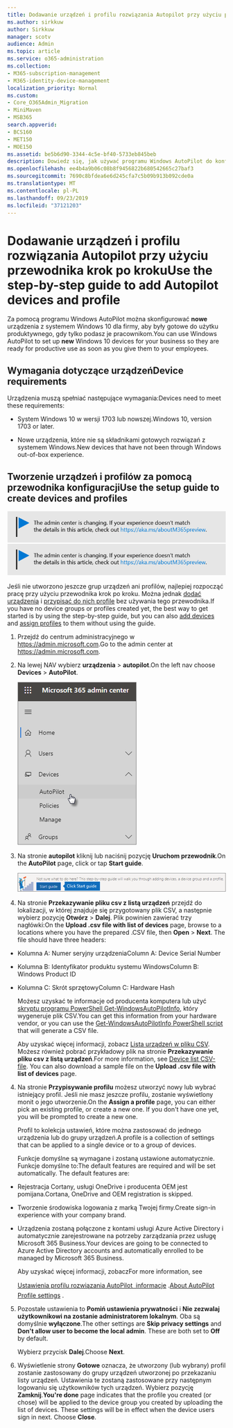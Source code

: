 ```yaml
---
title: Dodawanie urządzeń i profilu rozwiązania Autopilot przy użyciu przewodnika krok po kroku
ms.author: sirkkuw
author: Sirkkuw
manager: scotv
audience: Admin
ms.topic: article
ms.service: o365-administration
ms.collection:
- M365-subscription-management
- M365-identity-device-management
localization_priority: Normal
ms.custom:
- Core_O365Admin_Migration
- MiniMaven
- MSB365
search.appverid:
- BCS160
- MET150
- MOE150
ms.assetid: be5b6d90-3344-4c5e-bf40-5733eb845beb
description: Dowiedz się, jak używać programu Windows AutoPilot do konfigurowania nowych urządzeń z systemem Windows 10 dla Twojej firmy.
ms.openlocfilehash: ee4b4a9b06c08b8f9456822b680542665c27baf3
ms.sourcegitcommit: 7690c8bfdea6e6d245cfa7c5b09b913b092cde0a
ms.translationtype: MT
ms.contentlocale: pl-PL
ms.lasthandoff: 09/23/2019
ms.locfileid: "37121203"
---
```

# <a name="use-the-step-by-step-guide-to-add-autopilot-devices-and-profile"></a><span data-ttu-id="a9e9e-103">Dodawanie urządzeń i profilu rozwiązania Autopilot przy użyciu przewodnika krok po kroku</span><span class="sxs-lookup"><span data-stu-id="a9e9e-103">Use the step-by-step guide to add Autopilot devices and profile</span></span>

<span data-ttu-id="a9e9e-104">Za pomocą programu Windows AutoPilot można skonfigurować **nowe** urządzenia z systemem Windows 10 dla firmy, aby były gotowe do użytku produktywnego, gdy tylko podasz je pracownikom.</span><span class="sxs-lookup"><span data-stu-id="a9e9e-104">You can use Windows AutoPilot to set up **new** Windows 10 devices for your business so they are ready for productive use as soon as you give them to your employees.</span></span>
  
## <a name="device-requirements"></a><span data-ttu-id="a9e9e-105">Wymagania dotyczące urządzeń</span><span class="sxs-lookup"><span data-stu-id="a9e9e-105">Device requirements</span></span>

<span data-ttu-id="a9e9e-106">Urządzenia muszą spełniać następujące wymagania:</span><span class="sxs-lookup"><span data-stu-id="a9e9e-106">Devices need to meet these requirements:</span></span>
  
- <span data-ttu-id="a9e9e-107">System Windows 10 w wersji 1703 lub nowszej.</span><span class="sxs-lookup"><span data-stu-id="a9e9e-107">Windows 10, version 1703 or later.</span></span>
    
- <span data-ttu-id="a9e9e-108">Nowe urządzenia, które nie są składnikami gotowych rozwiązań z systemem Windows.</span><span class="sxs-lookup"><span data-stu-id="a9e9e-108">New devices that have not been through Windows out-of-box experience.</span></span>
    
## <a name="use-the-setup-guide-to-create-devices-and-profiles"></a><span data-ttu-id="a9e9e-109">Tworzenie urządzeń i profilów za pomocą przewodnika konfiguracji</span><span class="sxs-lookup"><span data-stu-id="a9e9e-109">Use the setup guide to create devices and profiles</span></span>

<span data-ttu-id="a9e9e-110">[![Etykieta, aby poinformować, że centrum admin zmienia się i można znaleźć więcej szczegółów na aka.ms/aboutM365preview.](media/m365admincenterchanging.png)](https://docs.microsoft.com/office365/admin/microsoft-365-admin-center-preview)</span><span class="sxs-lookup"><span data-stu-id="a9e9e-110">[![Label to let you know the admin center is changing and you can find more details at aka.ms/aboutM365preview.](media/m365admincenterchanging.png)](https://docs.microsoft.com/office365/admin/microsoft-365-admin-center-preview)</span></span>

<span data-ttu-id="a9e9e-111">Jeśli nie utworzono jeszcze grup urządzeń ani profilów, najlepiej rozpocząć pracę przy użyciu przewodnika krok po kroku. Można jednak [dodać urządzenia](create-and-edit-autopilot-devices.md) i [przypisać do nich profile](create-and-edit-autopilot-profiles.md) bez używania tego przewodnika.</span><span class="sxs-lookup"><span data-stu-id="a9e9e-111">If you have no device groups or profiles created yet, the best way to get started is by using the step-by-step guide, but you can also [add devices](create-and-edit-autopilot-devices.md) and [assign profiles](create-and-edit-autopilot-profiles.md) to them without using the guide.</span></span> 
  
1. <span data-ttu-id="a9e9e-112">Przejdź do centrum administracyjnego w <a href="https://go.microsoft.com/fwlink/p/?linkid=837890" target="_blank">https://admin.microsoft.com</a>.</span><span class="sxs-lookup"><span data-stu-id="a9e9e-112">Go to the admin center at <a href="https://go.microsoft.com/fwlink/p/?linkid=837890" target="_blank">https://admin.microsoft.com</a>.</span></span>

2. <span data-ttu-id="a9e9e-113">Na lewej NAV wybierz **urządzenia** \> **autopilot**.</span><span class="sxs-lookup"><span data-stu-id="a9e9e-113">On the left nav choose **Devices** \> **AutoPilot**.</span></span>

    ![W centrum administracyjnym wybierz urządzenia, a następnie AutoPilot.](media/AutoPilot.png)
  
2. <span data-ttu-id="a9e9e-115">Na stronie **autopilot** kliknij lub naciśnij pozycję **Uruchom przewodnik**.</span><span class="sxs-lookup"><span data-stu-id="a9e9e-115">On the **AutoPilot** page, click or tap **Start guide**.</span></span>
    
    ![Click Start guide for step-by-step instructions for Autopilot.](media/31662655-d1e6-437d-87ea-c0dec5da56f7.png)
  
3. <span data-ttu-id="a9e9e-p101">Na stronie **Przekazywanie pliku csv z listą urządzeń** przejdź do lokalizacji, w której znajduje się przygotowany plik CSV, a następnie wybierz pozycję **Otwórz** \> **Dalej**. Plik powinien zawierać trzy nagłówki:</span><span class="sxs-lookup"><span data-stu-id="a9e9e-p101">On the **Upload .csv file with list of devices** page, browse to a locations where you have the prepared .CSV file, then **Open** \> **Next**. The file should have three headers:</span></span>
    
  - <span data-ttu-id="a9e9e-119">Kolumna A: Numer seryjny urządzenia</span><span class="sxs-lookup"><span data-stu-id="a9e9e-119">Column A: Device Serial Number</span></span>
    
  - <span data-ttu-id="a9e9e-120">Kolumna B: Identyfikator produktu systemu Windows</span><span class="sxs-lookup"><span data-stu-id="a9e9e-120">Column B: Windows Product ID</span></span>
    
  - <span data-ttu-id="a9e9e-121">Kolumna C: Skrót sprzętowy</span><span class="sxs-lookup"><span data-stu-id="a9e9e-121">Column C: Hardware Hash</span></span>
    
    <span data-ttu-id="a9e9e-122">Możesz uzyskać te informacje od producenta komputera lub użyć [skryptu programu PowerShell Get-WindowsAutoPilotInfo](https://www.powershellgallery.com/packages/Get-WindowsAutoPilotInfo), który wygeneruje plik CSV.</span><span class="sxs-lookup"><span data-stu-id="a9e9e-122">You can get this information from your hardware vendor, or you can use the [Get-WindowsAutoPilotInfo PowerShell script](https://www.powershellgallery.com/packages/Get-WindowsAutoPilotInfo) that will generate a CSV file.</span></span> 
    
    <span data-ttu-id="a9e9e-p102">Aby uzyskać więcej informacji, zobacz [Lista urządzeń w pliku CSV](https://support.office.com/article/932e3676-2491-49f0-9177-d893d2f5276e). Możesz również pobrać przykładowy plik na stronie **Przekazywanie pliku csv z listą urządzeń**.</span><span class="sxs-lookup"><span data-stu-id="a9e9e-p102">For more information, see [Device list CSV-file](https://support.office.com/article/932e3676-2491-49f0-9177-d893d2f5276e). You can also download a sample file on the **Upload .csv file with list of devices** page.</span></span> 
    
4. <span data-ttu-id="a9e9e-p103">Na stronie **Przypisywanie profilu** możesz utworzyć nowy lub wybrać istniejący profil. Jeśli nie masz jeszcze profilu, zostanie wyświetlony monit o jego utworzenie.</span><span class="sxs-lookup"><span data-stu-id="a9e9e-p103">On the **Assign a profile** page, you can either pick an existing profile, or create a new one. If you don't have one yet, you will be prompted to create a new one.</span></span> 
    
    <span data-ttu-id="a9e9e-127">Profil to kolekcja ustawień, które można zastosować do jednego urządzenia lub do grupy urządzeń.</span><span class="sxs-lookup"><span data-stu-id="a9e9e-127">A profile is a collection of settings that can be applied to a single device or to a group of devices.</span></span>
    
    <span data-ttu-id="a9e9e-p104">Funkcje domyślne są wymagane i zostaną ustawione automatycznie. Funkcje domyślne to:</span><span class="sxs-lookup"><span data-stu-id="a9e9e-p104">The default features are required and will be set automatically. The default features are:</span></span>
    
  - <span data-ttu-id="a9e9e-130">Rejestracja Cortany, usługi OneDrive i producenta OEM jest pomijana.</span><span class="sxs-lookup"><span data-stu-id="a9e9e-130">Cortana, OneDrive and OEM registration is skipped.</span></span>
    
  - <span data-ttu-id="a9e9e-131">Tworzenie środowiska logowania z marką Twojej firmy.</span><span class="sxs-lookup"><span data-stu-id="a9e9e-131">Create sign-in experience with your company brand.</span></span>
    
  - <span data-ttu-id="a9e9e-132">Urządzenia zostaną połączone z kontami usługi Azure Active Directory i automatycznie zarejestrowane na potrzeby zarządzania przez usługę Microsoft 365 Business.</span><span class="sxs-lookup"><span data-stu-id="a9e9e-132">Your devices are going to be connected to Azure Active Directory accounts and automatically enrolled to be managed by Microsoft 365 Business.</span></span>
    
    <span data-ttu-id="a9e9e-133">Aby uzyskać więcej informacji, zobacz</span><span class="sxs-lookup"><span data-stu-id="a9e9e-133">For more information, see</span></span>
    
    <span data-ttu-id="a9e9e-134">[Ustawienia profilu rozwiązania AutoPilot  informacje](autopilot-profile-settings.md) .</span><span class="sxs-lookup"><span data-stu-id="a9e9e-134">[About AutoPilot Profile settings](autopilot-profile-settings.md) .</span></span> 
    
5. <span data-ttu-id="a9e9e-135">Pozostałe ustawienia to **Pomiń ustawienia prywatności** i **Nie zezwalaj użytkownikowi na zostanie administratorem lokalnym**. Oba są domyślnie **wyłączone**.</span><span class="sxs-lookup"><span data-stu-id="a9e9e-135">The other settings are **Skip privacy settings** and **Don't allow user to become the local admin**. These are both set to **Off** by default.</span></span> 
    
    <span data-ttu-id="a9e9e-136">Wybierz przycisk **Dalej**.</span><span class="sxs-lookup"><span data-stu-id="a9e9e-136">Choose **Next**.</span></span>
    
6. <span data-ttu-id="a9e9e-p105">Wyświetlenie strony **Gotowe** oznacza, że utworzony (lub wybrany) profil zostanie zastosowany do grupy urządzeń utworzonej po przekazaniu listy urządzeń. Ustawienia te zostaną zastosowane przy następnym logowaniu się użytkowników tych urządzeń. Wybierz pozycję **Zamknij**.</span><span class="sxs-lookup"><span data-stu-id="a9e9e-p105">**You're done** page indicates that the profile you created (or chose) will be applied to the device group you created by uploading the list of devices. These settings will be in effect when the device users sign in next. Choose **Close**.</span></span>
    